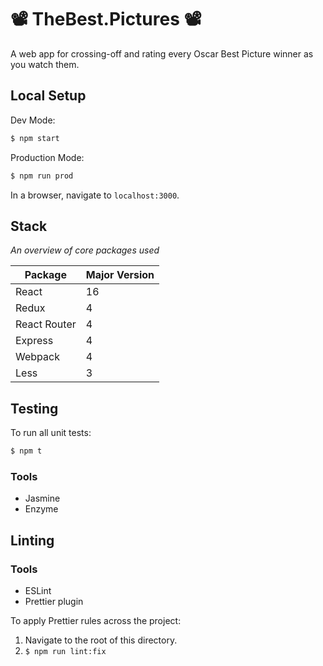 # 📽️ TheBest.Pictures 📽️

A web app for crossing-off and rating every Oscar Best Picture winner as you watch them.

## Local Setup

Dev Mode:

```bash
$ npm start
```

Production Mode:

```bash
$ npm run prod
```

In a browser, navigate to `localhost:3000`.

## Stack

_An overview of core packages used_

| Package      | Major Version |
| ------------ | ------------- |
| React        | 16            |
| Redux        | 4             |
| React Router | 4             |
| Express      | 4             |
| Webpack      | 4             |
| Less         | 3             |

## Testing

To run all unit tests:

```bash
$ npm t
```

### Tools

- Jasmine
- Enzyme

## Linting

### Tools

- ESLint
- Prettier plugin

To apply Prettier rules across the project:

1.  Navigate to the root of this directory.
2.  `$ npm run lint:fix`
